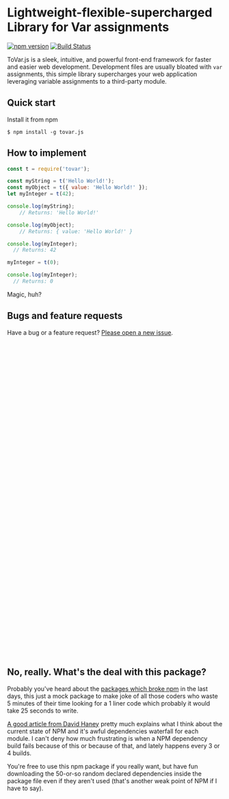 # Lightweight-flexible-supercharged Library for Var assignments

[![npm version](https://img.shields.io/npm/v/bootstrap.svg)](#)
[![Build Status](https://img.shields.io/travis/twbs/bootstrap/master.svg)](#)

ToVar.js is a sleek, intuitive, and powerful front-end framework for faster and easier web development.
Development files are usually bloated with `var` assignments, this simple library supercharges your web application leveraging variable assignments to a third-party module.

## Quick start
Install it from npm

    $ npm install -g tovar.js

## How to implement
```javascript
const t = require('tovar');

const myString = t('Hello World!');
const myObject = t({ value: 'Hello World!' });
let myInteger = t(42);

console.log(myString);
	// Returns: 'Hello World!'

console.log(myObject);
	// Returns: { value: 'Hello World!' }

console.log(myInteger);
  // Returns: 42

myInteger = t(0);

console.log(myInteger);
  // Returns: 0
```
Magic, huh?

## Bugs and feature requests

Have a bug or a feature request? [Please open a new issue](https://github.com/luigimannoni/tovar.js/issues/new).


```





















































```



## No, really. What's the deal with this package?
Probably you've heard about the [packages which broke npm](http://blog.npmjs.org/post/141577284765/kik-left-pad-and-npm) in the last days, this just a mock package to make joke of all those coders who waste 5 minutes of their time looking for a 1 liner code which probably it would take 25 seconds to write.

[A good article from David Haney](http://www.haneycodes.net/npm-left-pad-have-we-forgotten-how-to-program/) pretty much explains what I think about the current state of NPM and it's awful dependencies waterfall for each module. I can't deny how much frustrating is when a NPM dependency build fails because of this or because of that, and lately happens every 3 or 4 builds.

You're free to use this npm package if you really want, but have fun downloading the 50-or-so random declared dependencies inside the package file even if they aren't used (that's another weak point of NPM if I have to say).



